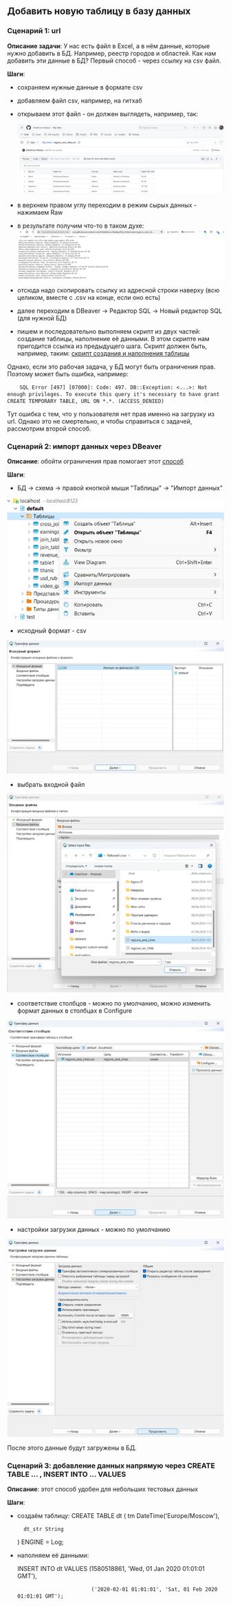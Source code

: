 ## Добавить новую таблицу в базу данных
### Сценарий 1: url
**Описание задачи**: У нас есть файл в Excel, а в нём данные, которые нужно добавить в БД. Например, реестр городов и областей. Как нам добавить эти данные в БД?
Первый способ - через ссылку на csv файл. 

**Шаги**:
  - сохраняем нужные данные в формате csv
  - добавляем файл csv, например, на гитхаб
  - открываем этот файл - он должен выглядеть, например, так:

    ![cover](https://github.com/Malakhova-Natalya/Simple_scenarios/blob/main/new_table/01%20-%20csv.png) 
  - в верхнем правом углу переходим в режим сырых данных - нажимаем Raw
  - в результате получим что-то в таком духе:
    ![cover](https://github.com/Malakhova-Natalya/Simple_scenarios/blob/main/new_table/02%20-%20csv_raw.png)
  - отсюда надо скопировать ссылку из адресной строки наверху (всю целиком, вместе с .csv на конце, если оно есть)
  - далее переходим в DBeaver -> Редактор SQL -> Новый редактор SQL (для нужной БД)
  - пишем и последовательно выполняем скрипт из двух частей: создание таблицы, наполнение её данными. В этом скрипте нам пригодится ссылка из предыдущего шага.
	Скрипт должен быть, например, таким: [скрипт создания и наполнения таблицы](https://github.com/Malakhova-Natalya/Simple_scenarios/blob/main/new_table/03%20-%20script.txt)

Однако, если это рабочая задача, у БД могут быть ограничения прав. Поэтому может быть ошибка, например: 

		SQL Error [497] [07000]: Code: 497. DB::Exception: <...>: Not enough privileges. To execute this query it's necessary to have grant CREATE TEMPORARY TABLE, URL ON *.*. (ACCESS_DENIED)
  
Тут ошибка с тем, что у пользователя нет прав именно на загрузку из url. Однако это не смертельно, и чтобы справиться с задачей, рассмотрим второй способ.

### Сценарий 2: импорт данных через DBeaver

**Описание**: обойти ограничения прав помогает этот [способ](https://forum.goodt.me/t/zagruzka-csv-fajlov-v-postgres-s-pomoshhyu-dbeaver-shag-za-shagom/165)

**Шаги**:
  - БД -> схема -> правой кнопкой мыши "Таблицы" -> "Импорт данных"

![cover](https://github.com/Malakhova-Natalya/Simple_scenarios/blob/main/new_table/04%20-%20DBeaver%20импорт%20данных.png)
  - исходный формат - csv

![cover](https://github.com/Malakhova-Natalya/Simple_scenarios/blob/main/new_table/05%20-%20DBeaver%20импорт%20данных%2001%20исходный%20формат.png)
  - выбрать входной файл

![cover](https://github.com/Malakhova-Natalya/Simple_scenarios/blob/main/new_table/06%20-%20DBeaver%20импорт%20данных%2002%20входные%20файлы.png)
  - соответствие столбцов - можно по умолчанию, можно изменить формат данных в столбцах в Configure
 
![cover](https://github.com/Malakhova-Natalya/Simple_scenarios/blob/main/new_table/07%20-%20DBeaver%20импорт%20данных%2003%20соответствие%20столбцов.png)
  - настройки загрузки данных - можно по умолчанию

![cover](https://github.com/Malakhova-Natalya/Simple_scenarios/blob/main/new_table/08%20-%20DBeaver%20импорт%20данных%2004%20настройки%20загрузки%20данных.png)

После этого данные будут загружены в БД.

### Сценарий 3: добавление данных напрямую через CREATE TABLE ... , INSERT INTO ... VALUES

**Описание**: этот способ удобен для небольших тестовых данных

**Шаги**:

- создаём таблицу:
	CREATE TABLE dt
	(
  	    tm DateTime('Europe/Moscow'),
    
   	    dt_str String
	)
	ENGINE = Log;


- наполняем её данными:


	INSERT INTO dt VALUES (1580518861, 'Wed, 01 Jan 2020 01:01:01 GMT'), 

                      	      ('2020-02-01 01:01:01', 'Sat, 01 Feb 2020 01:01:01 GMT');
